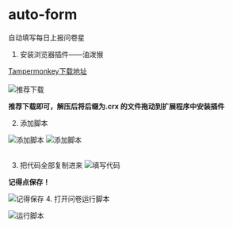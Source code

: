 # auto-form
自动填写每日上报问卷星
1.	安装浏览器插件——油泼猴

[Tampermonkey下载地址](https://chrome.zzzmh.cn/info?token=dhdgffkkebhmkfjojejmpbldmpobfkfo) 
<br><br>
![推荐下载](https://github.com/JShengchow/auto-form/tree/master/img/1.png)

**推荐下载即可，解压后将后缀为.crx 的文件拖动到扩展程序中安装插件**

2.	添加脚本

![添加脚本](https://github.com/JShengchow/auto-form/tree/master/img/2.png)
![添加脚本](https://github.com/JShengchow/auto-form/tree/master/img/3.png)
<br><br>

3.	把代码全部复制进来
![填写代码](https://github.com/JShengchow/auto-form/tree/master/img/6.png)

 **记得点保存！**

![记得保存](https://github.com/JShengchow/auto-form/tree/master/img/4.png)
4.	打开问卷运行脚本

![运行脚本](https://github.com/JShengchow/auto-form/tree/master/img/5.png)

